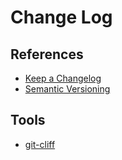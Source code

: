 # Change Log

## References

- [Keep a Changelog](https://keepachangelog.com)
- [Semantic Versioning](https://semver.org)

<!--
CHANGELOG.md

https://github.com/olivierlacan/keep-a-changelog
-->

## Tools

- [git-cliff](/git-cliff.md)

<!--
https://changelogfy.com
-->

